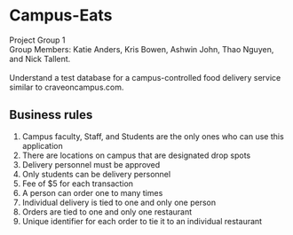 # Campus-Eats
Project Group 1\
Group Members: Katie Anders, Kris Bowen, Ashwin John, Thao Nguyen, and Nick Tallent.\
\
Understand a test database for a campus-controlled food delivery service similar to craveoncampus.com.

## Business rules
1. Campus faculty, Staff, and Students are the only ones who can use this application
2. There are locations on campus that are designated drop spots
3. Delivery personnel must be approved
4. Only students can be delivery personnel
5. Fee of $5 for each transaction
6. A person can order one to many times
7. Individual delivery is tied to one and only one person
8. Orders are tied to one and only one restaurant
9. Unique identifier for each order to tie it to an individual restaurant

